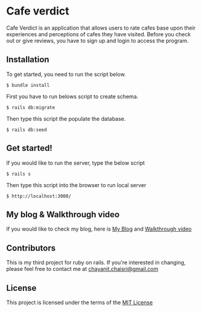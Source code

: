 # Cafe verdict

Cafe Verdict is an application that allows users to rate cafes base upon their experiences and perceptions of cafes they have visited. Before you check out or give reviews, you have to sign up and login to access the program.

## Installation

To get started, you need to run the script below.

    $ bundle install

First you have to run belows script to create schema.

    $ rails db:migrate

Then type this script the populate the database.

    $ rails db:seed

## Get started!

If you would like to run the server, type the below script

    $ rails s

Then type this script into the browser to run local server

    $ http://localhost:3000/
## My blog & Walkthrough video
If you would like to check my blog, here is [My Blog](https://chayanit-chaisri.medium.com/easy-way-to-change-a-numerical-to-star-rating-for-rails-d77a250c0a6f) and [Walkthrough video](https://www.youtube.com/watch?v=2RUtH5Ifw24&t=26s)
    
## Contributors 
This is my third project for ruby on rails. If you're interested in changing, please feel free to contact me at [chayanit.chaisri@gmail.com](mailto:chayanit.chaisri@gmail.com)

## License

This project is licensed under the terms of the [MIT License](https://opensource.org/licenses/MIT)
